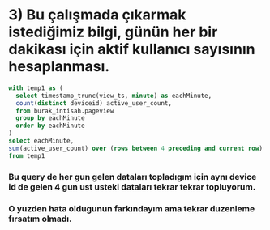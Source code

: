 # 3) Bu çalışmada çıkarmak istediğimiz bilgi, günün her bir dakikası için aktif kullanıcı sayısının hesaplanması.

```SQL
with temp1 as (
  select timestamp_trunc(view_ts, minute) as eachMinute,
  count(distinct deviceid) active_user_count,
  from burak_intisah.pageview
  group by eachMinute
  order by eachMinute
)
select eachMinute,
sum(active_user_count) over (rows between 4 preceding and current row) as total
from temp1 

```

### Bu query de her gun gelen dataları topladıgım için aynı device id de gelen 4 gun ust usteki dataları tekrar tekrar topluyorum.
### O yuzden hata oldugunun farkındayım ama tekrar duzenleme fırsatım olmadı.

